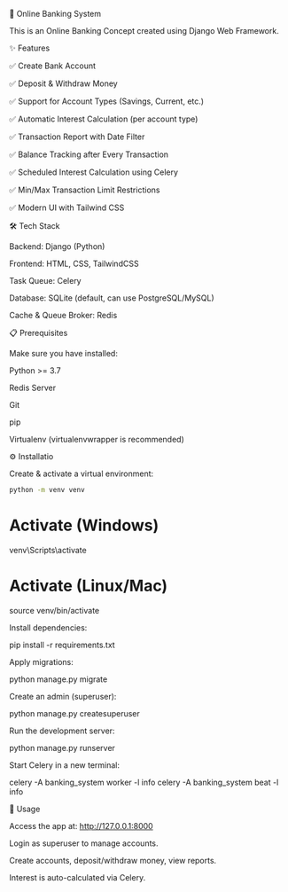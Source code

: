 🏦 Online Banking System

This is an Online Banking Concept created using Django Web Framework.

✨ Features

✅ Create Bank Account

✅ Deposit & Withdraw Money

✅ Support for Account Types (Savings, Current, etc.)

✅ Automatic Interest Calculation (per account type)

✅ Transaction Report with Date Filter

✅ Balance Tracking after Every Transaction

✅ Scheduled Interest Calculation using Celery

✅ Min/Max Transaction Limit Restrictions

✅ Modern UI with Tailwind CSS

🛠️ Tech Stack

Backend: Django (Python)

Frontend: HTML, CSS, TailwindCSS

Task Queue: Celery

Database: SQLite (default, can use PostgreSQL/MySQL)

Cache & Queue Broker: Redis

📋 Prerequisites

Make sure you have installed:

Python >= 3.7

Redis Server

Git

pip

Virtualenv (virtualenvwrapper is recommended)


⚙️ Installatio

Create & activate a virtual environment:
```bash 
python -m venv venv
```
# Activate (Windows)

venv\Scripts\activate
# Activate (Linux/Mac)
source venv/bin/activate


Install dependencies:

pip install -r requirements.txt


Apply migrations:

python manage.py migrate


Create an admin (superuser):

python manage.py createsuperuser


Run the development server:

python manage.py runserver


Start Celery in a new terminal:

celery -A banking_system worker -l info
celery -A banking_system beat -l info

🚀 Usage

Access the app at: http://127.0.0.1:8000

Login as superuser to manage accounts.

Create accounts, deposit/withdraw money, view reports.

Interest is auto-calculated via Celery.



